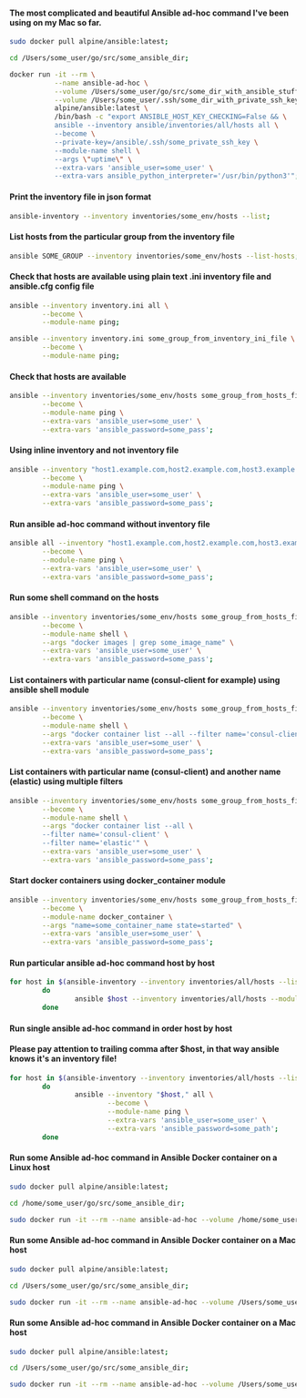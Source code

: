 #### The most complicated and beautiful Ansible ad-hoc command I've been using on my Mac so far.
```bash
sudo docker pull alpine/ansible:latest;

cd /Users/some_user/go/src/some_ansible_dir;

docker run -it --rm \
           --name ansible-ad-hoc \
           --volume /Users/some_user/go/src/some_dir_with_ansible_stuff:/ansible \
           --volume /Users/some_user/.ssh/some_dir_with_private_ssh_keys:/ansible/.ssh \
           alpine/ansible:latest \
           /bin/bash -c "export ANSIBLE_HOST_KEY_CHECKING=False && \
           ansible --inventory ansible/inventories/all/hosts all \
           --become \
           --private-key=/ansible/.ssh/some_private_ssh_key \
           --module-name shell \
           --args \"uptime\" \
           --extra-vars 'ansible_user=some_user' \
           --extra-vars ansible_python_interpreter='/usr/bin/python3'";
```


#### Print the inventory file in json format
```bash
ansible-inventory --inventory inventories/some_env/hosts --list;
```

#### List hosts from the particular group from the inventory file
```bash
ansible SOME_GROUP --inventory inventories/some_env/hosts --list-hosts;
```

#### Сheck that hosts are available using plain text .ini inventory file and ansible.cfg config file
```bash
ansible --inventory inventory.ini all \
        --become \
        --module-name ping;

ansible --inventory inventory.ini some_group_from_inventory_ini_file \
        --become \
        --module-name ping;
```


#### Сheck that hosts are available
```bash
ansible --inventory inventories/some_env/hosts some_group_from_hosts_file \
        --become \
        --module-name ping \
        --extra-vars 'ansible_user=some_user' \
        --extra-vars 'ansible_password=some_pass';
```

#### Using inline inventory and not inventory file
```bash
ansible --inventory "host1.example.com,host2.example.com,host3.example.com," all \
        --become \
        --module-name ping \
        --extra-vars 'ansible_user=some_user' \
        --extra-vars 'ansible_password=some_pass';
```

#### Run ansible ad-hoc command without inventory file
```bash
ansible all --inventory "host1.example.com,host2.example.com,host3.example.com," \
        --become \
        --module-name ping \
        --extra-vars 'ansible_user=some_user' \
        --extra-vars 'ansible_password=some_pass';
```


#### Run some shell command on the hosts
```sh
ansible --inventory inventories/some_env/hosts some_group_from_hosts_file \
        --become \
        --module-name shell \
        --args "docker images | grep some_image_name" \
        --extra-vars 'ansible_user=some_user' \
        --extra-vars 'ansible_password=some_pass';
```

#### List containers with particular name (consul-client for example) using ansible shell module
```sh
ansible --inventory inventories/some_env/hosts some_group_from_hosts_file \
        --become \
        --module-name shell \
        --args "docker container list --all --filter name='consul-client'" \
        --extra-vars 'ansible_user=some_user' \
        --extra-vars 'ansible_password=some_pass';
```

#### List containers with particular name (consul-client) and another name (elastic) using multiple filters
```sh
ansible --inventory inventories/some_env/hosts some_group_from_hosts_file \
        --become \
        --module-name shell \
        --args "docker container list --all \
        --filter name='consul-client' \
        --filter name='elastic'" \
        --extra-vars 'ansible_user=some_user' \
        --extra-vars 'ansible_password=some_pass';
```

#### Start docker containers using docker_container module
```sh
ansible --inventory inventories/some_env/hosts some_group_from_hosts_file \
        --become \
        --module-name docker_container \
        --args "name=some_container_name state=started" \
        --extra-vars 'ansible_user=some_user' \
        --extra-vars 'ansible_password=some_pass';
```

#### Run particular ansible ad-hoc command host by host  
```sh
for host in $(ansible-inventory --inventory inventories/all/hosts --list | grep "some_host_pattern_goes_here" | awk '{print $1}' | tr -d '"|,|:' | sort | uniq); 
        do
                ansible $host --inventory inventories/all/hosts --module-name command --args "your_command_here";
        done
```

#### Run single ansible ad-hoc command in order host by host
#### Please pay attention to trailing comma after $host, in that way ansible knows it's an inventory file!     
```sh
for host in $(ansible-inventory --inventory inventories/all/hosts --list | grep "some_host_pattern" | awk '{print $1}' | tr -d '"|,|:' | sort | uniq); 
        do
                ansible --inventory "$host," all \
                        --become \
                        --module-name ping \
                        --extra-vars 'ansible_user=some_user' \
                        --extra-vars 'ansible_password=some_path';                    
        done
```


#### Run some Ansible ad-hoc command in Ansible Docker container on a Linux host
```sh
sudo docker pull alpine/ansible:latest;

cd /home/some_user/go/src/some_ansible_dir;

sudo docker run -it --rm --name ansible-ad-hoc --volume /home/some_user/go/src/some_ansible_dir:/ansible --volume /home/some_user/.ssh/some_ssh_dir:/ansible/.ssh alpine/ansible:latest /bin/bash -c "export ANSIBLE_HOST_KEY_CHECKING=False && ansible --inventory ansible/inventories/all/hosts all --become --private-key=/ansible/.ssh/some_private_ssh_key --module-name shell --args \"uptime\"";

```

#### Run some Ansible ad-hoc command in Ansible Docker container on a Mac host
```sh
sudo docker pull alpine/ansible:latest;

cd /Users/some_user/go/src/some_ansible_dir;

sudo docker run -it --rm --name ansible-ad-hoc --volume /Users/some_user/go/src/some_ansible_dir:/ansible --volume /Users/some_user/.ssh/some_ssh_dir_with_private_keys:/ansible/.ssh alpine/ansible:latest /bin/bash -c "export ANSIBLE_HOST_KEY_CHECKING=False && ansible --inventory ansible/inventories/all/hosts all --become --private-key=/ansible/.ssh/some_private_ssh_key --module-name shell --args \"uptime\"";

```

#### Run some Ansible ad-hoc command in Ansible Docker container on a Mac host
```sh
sudo docker pull alpine/ansible:latest;

cd /Users/some_user/go/src/some_ansible_dir;

sudo docker run -it --rm --name ansible-ad-hoc --volume /Users/some_user/go/src/some_ansible_dir:/ansible --volume /Users/some_user/.ssh/some_ssh_dir_with_private_keys:/ansible/.ssh alpine/ansible:latest /bin/bash -c "export ANSIBLE_HOST_KEY_CHECKING=False && ansible --inventory ansible/inventories/all/hosts all --become --private-key=/ansible/.ssh/some_private_ssh_key --module-name shell --args \"uptime\" --extra-vars ansible_python_interpreter='/usr/bin/python3'";

```

